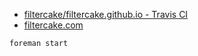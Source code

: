 - [filtercake/filtercake.github.io - Travis CI](https://travis-ci.org/filtercake/filtercake.github.io)
- [filtercake.com](http://www.filtercake.com/)

```
foreman start
```

